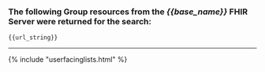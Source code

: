 ### The following Group resources from the *{{base_name}}* FHIR Server were returned for the search:

`{{url_string}}`

---

{% include "userfacinglists.html" %}

